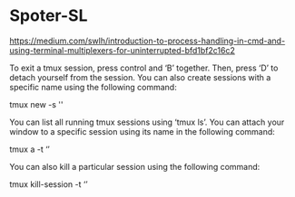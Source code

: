 # Spoter-SL

https://medium.com/swlh/introduction-to-process-handling-in-cmd-and-using-terminal-multiplexers-for-uninterrupted-bfd1bf2c16c2

To exit a tmux session, press control and ‘B’ together. Then, press ‘D’ to detach yourself from the session. You can also create sessions with a specific name using the following command:

  tmux new -s '<name>'
  
You can list all running tmux sessions using ‘tmux ls’. You can attach your window to a specific session using its name in the following command:

  tmux a -t ‘<name>’
  
You can also kill a particular session using the following command:

  tmux kill-session -t ‘<name>’
